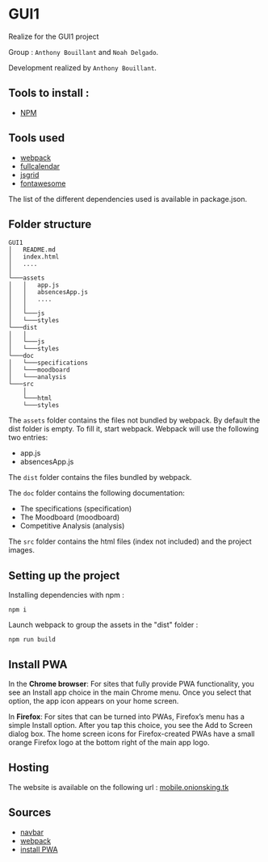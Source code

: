 # GUI1

Realize for the GUI1 project

Group : `Anthony Bouillant` and `Noah Delgado`.

Development realized by `Anthony Bouillant`.

## Tools to install :

- [NPM](https://docs.npmjs.com/getting-started/)

## Tools used

- [webpack](https://webpack.js.org/)
- [fullcalendar](https://fullcalendar.io/)
- [jsgrid](http://js-grid.com/)
- [fontawesome](https://fontawesome.com/)

The list of the different dependencies used is available in package.json.

## Folder structure
```
GUI1
│   README.md
│   index.html 
│   ....
│
└───assets
│   │   app.js
│   │   absencesApp.js
│   │   ....
│   │
│   └───js
│   └───styles 
└───dist
│   │
│   └───js
│   └───styles 
└───doc
│   └───specifications
│   └───moodboard
│   └───analysis
└───src
    │
    └───html
    └───styles 
```

The `assets` folder contains the files not bundled by webpack. By default the dist folder is empty. To fill it, start webpack.
Webpack will use the following two entries:
- app.js 
- absencesApp.js

The `dist` folder contains the files bundled by webpack.

The `doc` folder contains the following documentation:
- The specifications (specification)
- The Moodboard (moodboard)
- Competitive Analysis (analysis)

The `src` folder contains the html files (index not included) and the project images.

## Setting up the project

Installing dependencies with npm :

`npm i`

Launch webpack to group the assets in the "dist" folder :

`npm run build`

## Install PWA

In the **Chrome browser**: For sites that fully provide PWA functionality, you see an Install app choice in the main Chrome menu. Once you select that option, the app icon appears on your home screen.

In **Firefox**: For sites that can be turned into PWAs, Firefox’s menu has a simple Install option. After you tap this choice, you see the Add to Screen dialog box. The home screen icons for Firefox-created PWAs have a small orange Firefox logo at the bottom right of the main app logo.

## Hosting
The website is available on the following url : [mobile.onionsking.tk](https://mobile.onionsking.tk/)

## Sources
- [navbar](https://codepen.io/sanketbodke/pen/qBXBOgb)
- [webpack](https://medium.com/js-imaginea/webpack-why-and-what-4948433cc2d3)
- [install PWA](https://www.pcmag.com/how-to/how-to-use-progressive-web-apps)

